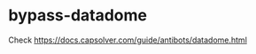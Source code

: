 # bypass-datadome
Check https://docs.capsolver.com/guide/antibots/datadome.html
                                   